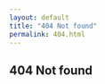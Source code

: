 ```yaml
---
layout: default
title: "404 Not found"
permalink: 404.html
---
```


<h2>404 Not found</h2>

<script type="text/javascript">
    var GOOG_FIXURL_LANG = 'en';
    var GOOG_FIXURL_SITE = 'http://cdroulers.com/';
</script>

<script type="text/javascript" src="http://linkhelp.clients.google.com/tbproxy/lh/wm/fixurl.js"></script>

